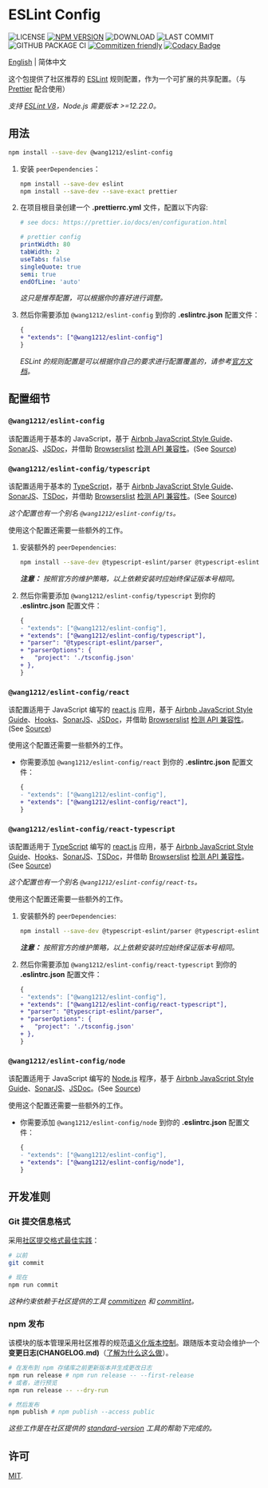# ESLint Config

<!-- ![MINZIPPED SIZE](https://badgen.net/bundlephobia/minzip/@wang1212/eslint-config) -->

![LICENSE](https://badgen.net/github/license/wang1212/eslint-config)
[![NPM VERSION](https://badgen.net/npm/v/@wang1212/eslint-config)](https://www.npmjs.com/package/@wang1212/eslint-config)
![DOWNLOAD](https://badgen.net/npm/dt/@wang1212/eslint-config)
![LAST COMMIT](https://badgen.net/github/last-commit/wang1212/eslint-config)
![GITHUB PACKAGE CI](https://img.shields.io/github/workflow/status/wang1212/eslint-config/Node.js%20Package?label=ci/package%20publish)
[![Commitizen friendly](https://img.shields.io/badge/commitizen-friendly-brightgreen.svg)](http://commitizen.github.io/cz-cli/)
[![Codacy Badge](https://app.codacy.com/project/badge/Grade/a9b9c06027ba47788617123cf84d3912)](https://www.codacy.com/gh/wang1212/eslint-config/dashboard?utm_source=github.com&utm_medium=referral&utm_content=wang1212/eslint-config&utm_campaign=Badge_Grade)

[English](./README.md) | 简体中文

这个包提供了社区推荐的 [ESLint](https://eslint.org/) 规则配置，作为一个可扩展的共享配置。（与 [Prettier](https://prettier.io/) 配合使用）

_支持 [ESLint V8](https://eslint.org/blog/2021/10/eslint-v8.0.0-released)，Node.js 需要版本 >=12.22.0。_

## 用法

```bash
npm install --save-dev @wang1212/eslint-config
```

1. 安装 `peerDependencies`：

   ```bash
   npm install --save-dev eslint
   npm install --save-dev --save-exact prettier
   ```

2. 在项目根目录创建一个 **.prettierrc.yml** 文件，配置以下内容:

   ```yaml
   # see docs: https://prettier.io/docs/en/configuration.html

   # prettier config
   printWidth: 80
   tabWidth: 2
   useTabs: false
   singleQuote: true
   semi: true
   endOfLine: 'auto'
   ```

   _这只是推荐配置，可以根据你的喜好进行调整。_

3. 然后你需要添加 `@wang1212/eslint-config` 到你的 **.eslintrc.json** 配置文件：

   ```diff
   {
   + "extends": ["@wang1212/eslint-config"]
   }
   ```

   _ESLint 的规则配置是可以根据你自己的要求进行配置覆盖的，请参考[官方文档](https://eslint.org/docs/user-guide/configuring/rules)。_

## 配置细节

### `@wang1212/eslint-config`

该配置适用于基本的 JavaScript，基于 [Airbnb JavaScript Style Guide](https://github.com/airbnb/javascript)、[SonarJS](https://github.com/SonarSource/eslint-plugin-sonarjs)、[JSDoc](https://jsdoc.app/)，并借助 [Browserslist](https://github.com/browserslist/browserslist) [检测 API 兼容性](https://github.com/amilajack/eslint-plugin-compat)。(See [Source](./src/javascript.cjs))

### `@wang1212/eslint-config/typescript`

该配置适用于基本的 [TypeScript](https://www.typescriptlang.org/)，基于 [Airbnb JavaScript Style Guide](https://github.com/airbnb/javascript)、[SonarJS](https://github.com/SonarSource/eslint-plugin-sonarjs)、[TSDoc](https://tsdoc.org/)，并借助 [Browserslist](https://github.com/browserslist/browserslist) [检测 API 兼容性](https://github.com/amilajack/eslint-plugin-compat)。(See [Source](./src/typescript.cjs))

_这个配置也有一个别名 `@wang1212/eslint-config/ts`。_

使用这个配置还需要一些额外的工作。

1. 安装额外的 `peerDependencies`:

   ```bash
   npm install --save-dev @typescript-eslint/parser @typescript-eslint/eslint-plugin
   ```

   _**注意：** 按照官方的维护策略，以上依赖安装时应始终保证版本号相同。_

2. 然后你需要添加 `@wang1212/eslint-config/typescript` 到你的 **.eslintrc.json** 配置文件：

   ```diff
   {
   - "extends": ["@wang1212/eslint-config"],
   + "extends": ["@wang1212/eslint-config/typescript"],
   + "parser": "@typescript-eslint/parser",
   + "parserOptions": {
   +   "project": './tsconfig.json'
   + },
   }
   ```

### `@wang1212/eslint-config/react`

该配置适用于 JavaScript 编写的 [react.js](https://reactjs.org/) 应用，基于 [Airbnb JavaScript Style Guide](https://github.com/airbnb/javascript)、[Hooks](https://reactjs.org/docs/hooks-intro.html)、[SonarJS](https://github.com/SonarSource/eslint-plugin-sonarjs)、[JSDoc](https://jsdoc.app/)，并借助 [Browserslist](https://github.com/browserslist/browserslist) [检测 API 兼容性](https://github.com/amilajack/eslint-plugin-compat)。(See [Source](./src/react.cjs))

使用这个配置还需要一些额外的工作。

- 你需要添加 `@wang1212/eslint-config/react` 到你的 **.eslintrc.json** 配置文件：

  ```diff
  {
  - "extends": ["@wang1212/eslint-config"],
  + "extends": ["@wang1212/eslint-config/react"],
  }
  ```

### `@wang1212/eslint-config/react-typescript`

该配置适用于 [TypeScript](https://www.typescriptlang.org/) 编写的 [react.js](https://reactjs.org/) 应用，基于 [Airbnb JavaScript Style Guide](https://github.com/airbnb/javascript)、[Hooks](https://reactjs.org/docs/hooks-intro.html)、[SonarJS](https://github.com/SonarSource/eslint-plugin-sonarjs)、[TSDoc](https://tsdoc.org/)，并借助 [Browserslist](https://github.com/browserslist/browserslist) [检测 API 兼容性](https://github.com/amilajack/eslint-plugin-compat)。(See [Source](./src/react-ts.cjs))

_这个配置也有一个别名 `@wang1212/eslint-config/react-ts`。_

使用这个配置还需要一些额外的工作。

1. 安装额外的 `peerDependencies`:

   ```bash
   npm install --save-dev @typescript-eslint/parser @typescript-eslint/eslint-plugin
   ```

   _**注意：** 按照官方的维护策略，以上依赖安装时应始终保证版本号相同。_

2. 然后你需要添加 `@wang1212/eslint-config/react-typescript` 到你的 **.eslintrc.json** 配置文件：

   ```diff
   {
   - "extends": ["@wang1212/eslint-config"],
   + "extends": ["@wang1212/eslint-config/react-typescript"],
   + "parser": "@typescript-eslint/parser",
   + "parserOptions": {
   +   "project": './tsconfig.json'
   + },
   }
   ```

### `@wang1212/eslint-config/node`

该配置适用于 JavaScript 编写的 [Node.js](https://nodejs.dev/) 程序，基于 [Airbnb JavaScript Style Guide](https://github.com/airbnb/javascript)、[SonarJS](https://github.com/SonarSource/eslint-plugin-sonarjs)、[JSDoc](https://jsdoc.app/)。(See [Source](./src/node.cjs))

使用这个配置还需要一些额外的工作。

- 你需要添加 `@wang1212/eslint-config/node` 到你的 **.eslintrc.json** 配置文件：

  ```diff
  {
  - "extends": ["@wang1212/eslint-config"],
  + "extends": ["@wang1212/eslint-config/node"],
  }
  ```

## 开发准则

### Git 提交信息格式

采用[社区提交格式最佳实践](https://www.conventionalcommits.org/)：

```bash
# 以前
git commit

# 现在
npm run commit
```

_这种约束依赖于社区提供的工具 [commitizen](http://commitizen.github.io/cz-cli/) 和 [commitlint](https://commitlint.js.org/)。_

### npm 发布

该模块的版本管理采用社区推荐的规范[语义化版本控制](https://semver.org/)。跟随版本变动会维护一个**变更日志(CHANGELOG.md)**（[了解为什么这么做](https://keepachangelog.com/)）。

```bash
# 在发布到 npm 存储库之前更新版本并生成更改日志
npm run release # npm run release -- --first-release
# 或者，进行预览
npm run release -- --dry-run

# 然后发布
npm publish # npm publish --access public
```

_这些工作是在社区提供的 [standard-version](https://github.com/conventional-changelog/standard-version) 工具的帮助下完成的。_

## 许可

[MIT](./LICENSE).
